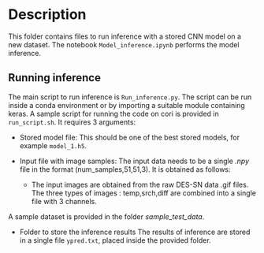 # Description

This folder contains files to run inference with a stored CNN model on a new dataset.
The notebook `Model_inference.ipynb` performs the model inference.

## Running inference
The main script to run inference is ``Run_inference.py``. 
The script can be run inside a conda environment or by importing a suitable module containing keras.
A sample script for running the code on cori is provided in `run_script.sh`. 
It requires 3 arguments: 

- Stored model file:
This should be one of the best stored models, for example ``model_1.h5``.

- Input file with image samples:
The input data needs to be a single *.npy* file in the format (num_samples,51,51,3). It is obtained as follows:
  - The input images are obtained from the raw DES-SN data .gif files. The three types of images : temp,srch,diff are combined into a single file with 3 channels.

A sample dataset is provided in the folder *sample_test_data*.

- Folder to store the inference results
The results of inference are stored in a single file ``ypred.txt``, placed inside the provided folder.



